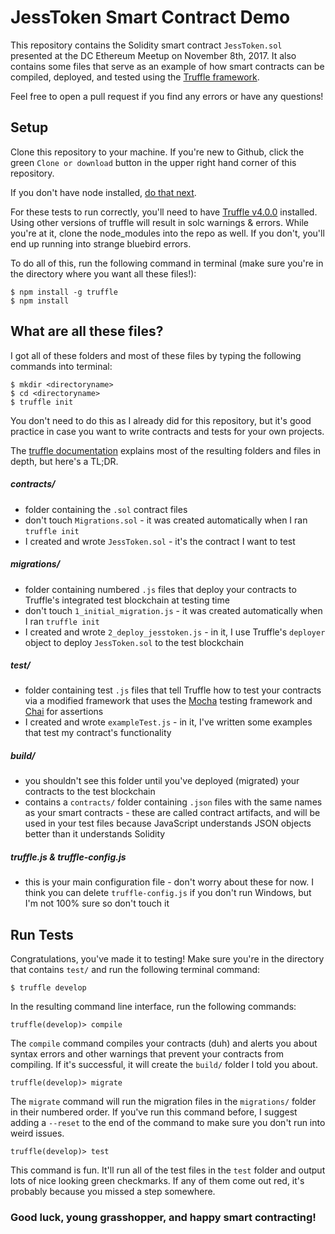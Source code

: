 # JessToken Smart Contract Demo

This repository contains the Solidity smart contract `JessToken.sol` presented at the DC Ethereum Meetup on November 8th, 2017. It also contains some files that serve as an example of how smart contracts can be compiled, deployed, and tested using the [Truffle framework](http://truffleframework.com/).

Feel free to open a pull request if you find any errors or have any questions!

## Setup

Clone this repository to your machine. If you're new to Github, click the green `Clone or download` button in the upper right hand corner of this repository.

If you don't have node installed, [do that next](https://nodejs.org/en/download/).

For these tests to run correctly, you'll need to have [Truffle v4.0.0](https://github.com/trufflesuite/truffle/releases/tag/v4.0.0) installed. Using other versions of truffle will result in solc warnings & errors. While you're at it, clone the node_modules into the repo as well. If you don't, you'll end up running into strange bluebird errors.

To do all of this, run the following command in terminal (make sure you're in the directory where you want all these files!):

```
$ npm install -g truffle
$ npm install
```

## What are all these files?

I got all of these folders and most of these files by typing the following commands into terminal:

```
$ mkdir <directoryname>
$ cd <directoryname>
$ truffle init
```
You don't need to do this as I already did for this repository, but it's good practice in case you want to write contracts and tests for your own projects.

The [truffle documentation](http://truffleframework.com/docs/) explains most of the resulting folders and files in depth, but here's a TL;DR.

##### contracts/

* folder containing the `.sol` contract files
* don't touch `Migrations.sol` - it was created automatically when I ran `truffle init`
* I created and wrote `JessToken.sol` - it's the contract I want to test

##### migrations/

* folder containing numbered `.js` files that deploy your contracts to Truffle's integrated test blockchain at testing time
* don't touch `1_initial_migration.js` - it was created automatically when I ran `truffle init`
* I created and wrote `2_deploy_jesstoken.js` - in it, I use Truffle's `deployer` object to deploy `JessToken.sol` to the test blockchain

##### test/

* folder containing test `.js` files that tell Truffle how to test your contracts via a modified framework that uses the [Mocha](https://mochajs.org/) testing framework and [Chai](http://chaijs.com/) for assertions
* I created and wrote `exampleTest.js` - in it, I've written some examples that test my contract's functionality

##### build/

* you shouldn't see this folder until you've deployed (migrated) your contracts to the test blockchain
* contains a `contracts/` folder containing `.json` files with the same names as your smart contracts - these are called contract artifacts, and will be used in your test files because JavaScript understands JSON objects better than it understands Solidity

##### truffle.js & truffle-config.js

* this is your main configuration file - don't worry about these for now. I think you can delete `truffle-config.js` if you don't run Windows, but I'm not 100% sure so don't touch it

## Run Tests

Congratulations, you've made it to testing! Make sure you're in the directory that contains `test/` and run the following terminal command:

`$ truffle develop`

In the resulting command line interface, run the following commands:

`truffle(develop)> compile`

The `compile` command compiles your contracts (duh) and alerts you about syntax errors and other warnings that prevent your contracts from compiling. If it's successful, it will create the `build/` folder I told you about.

`truffle(develop)> migrate`

The `migrate` command will run the migration files in the `migrations/` folder in their numbered order. If you've run this command before, I suggest adding a `--reset` to the end of the command to make sure you don't run into weird issues.

`truffle(develop)> test`

This command is fun. It'll run all of the test files in the `test` folder and output lots of nice looking green checkmarks. If any of them come out red, it's probably because you missed a step somewhere.

### Good luck, young grasshopper, and happy smart contracting!
